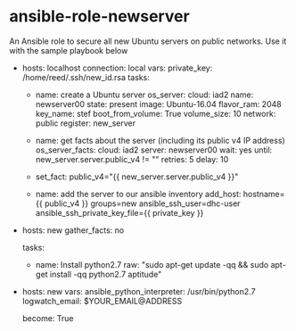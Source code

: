 # ansible-role-newserver
An Ansible role to secure all new Ubuntu servers on public networks. Use it with the sample playbook below
  
  
  - hosts: localhost
  connection: local
  vars:
    private_key: /home/reed/.ssh/new_id.rsa
  tasks:

    - name: create a Ubuntu server
      os_server:
            cloud: iad2
            name: newserver00
            state: present
            image: Ubuntu-16.04
            flavor_ram: 2048
            key_name: stef
            boot_from_volume: True
            volume_size: 10
            network: public
      register: new_server

    - name: get facts about the server (including its public v4 IP address)
      os_server_facts:
        cloud: iad2
        server: newserver00
        wait: yes
      until: new_server.server.public_v4 != ""
      retries: 5
      delay: 10

    - set_fact: public_v4="{{ new_server.server.public_v4 }}"

    - name: add the server to our ansible inventory
      add_host: hostname={{ public_v4 }} groups=new ansible_ssh_user=dhc-user ansible_ssh_private_key_file={{ private_key }}

- hosts: new
  gather_facts: no

  tasks:
    - name: Install python2.7
      raw: "sudo apt-get update -qq && sudo apt-get install -qq python2.7 aptitude"

- hosts: new
  vars:
   ansible_python_interpreter: /usr/bin/python2.7
   logwatch_email: $YOUR_EMAIL@ADDRESS

  become: True

